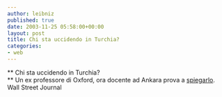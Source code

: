 ```yaml
---
author: leibniz
published: true
date: 2003-11-25 05:58:00+00:00
layout: post
title: Chi sta uccidendo in Turchia?  
categories:
- web
---
```


   **   Chi sta uccidendo in Turchia?   
**   Un ex professore di Oxford, ora docente ad Ankara prova a  [ spiegarlo](http://www.opinionjournal.com/editorial/feature.html?id=110004341).   
  Wall Street Journal
